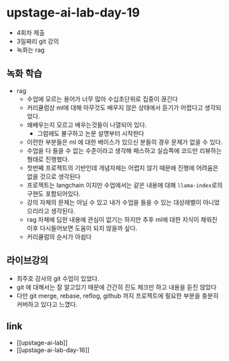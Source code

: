 # upstage-ai-lab-day-19
- 4회차 제출
- 3일짜리 git 강의
- 녹화는 rag

## 녹화 학습
- rag
  - 수업에 모르는 용어가 너무 많아 수십초단위로 집중이 끊긴다
  - 커리큘럼상 ml에 대해 아무것도 배우지 않은 상태에서 듣기가 어렵다고 생각되었다.
  - 왜배우는지 모르고 배우는것들이 나열되어 있다.
    - 그럼에도 불구하고 논문 설명부터 시작한다
  - 이런한 부분들은 ml 에 대한 베이스가 있으신 분들의 경우 문제가 없을 수 있다.
  - 수업을 다 들을 수 없는 수준이라고 생각해 패스하고 실습쪽에 코드만 리뷰하는 형태로 진행했다.
  - 첫번째 프로젝트의 기반인데 개념자체는 어렵지 않기 때문에 진행에 어려움은 없을 것으로 생각된다
  - 프로젝트는 langchain 이지만 수업에서는 같은 내용에 대해 `llama-index`로의 구현도 포함되어있다.
  - 강의 자체의 문제는 아닐 수 있고 내가 수업을 들을 수 있는 대상레벨이 아니었으리라고 생각된다.
  - rag 자체에 딥한 내용에 관심이 없기는 하지만 추후 ml에 대한 지식이 채워진 이후 다시들어보면 도움이 되지 않을까 싶다.
  - 커리큘럼의 순서가 아쉽다

## 라이브강의
- 최주호 강사의 git 수업이 있었다.
- git 에 대해서는 잘 알고있기 때문에 간간히 진도 체크만 하고 내용을 듣진 않았다
- 다만 git merge, rebase, reflog, github 까지 프로젝트에 필요한 부분을 충분히 커버하고 있다고 느꼈다.

## link
- [[upstage-ai-lab]]
- [[upstage-ai-lab-day-16]]
